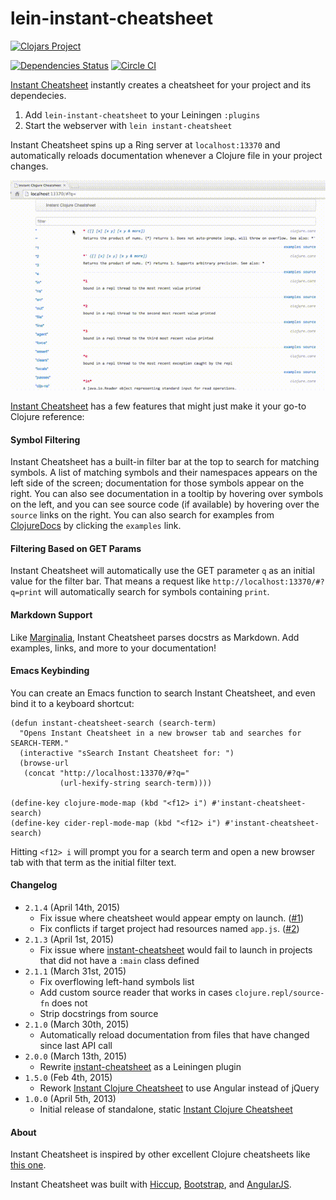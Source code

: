 lein-instant-cheatsheet
==========================

[![Clojars Project](https://clojars.org/lein-instant-cheatsheet/latest-version.svg)](http://clojars.org/lein-instant-cheatsheet)

[![Dependencies Status](http://jarkeeper.com/cammsaul/lein-instant-cheatsheet/status.png)](http://jarkeeper.com/cammsaul/lein-instant-cheatsheet) [![Circle CI](https://circleci.com/gh/cammsaul/lein-instant-cheatsheet.svg?style=svg)](https://circleci.com/gh/cammsaul/lein-instant-cheatsheet)

[Instant Cheatsheet][2] instantly creates a cheatsheet for your project and its dependecies.

1.  Add `lein-instant-cheatsheet` to your Leiningen `:plugins`
2.  Start the webserver with `lein instant-cheatsheet`

Instant Cheatsheet spins up a Ring server at `localhost:13370` and automatically reloads documentation whenever a Clojure file in your project changes.

[![Screenshot](screenshot.gif)][2]

[Instant Cheatsheet][2] has a few features that might just make it your go-to Clojure reference:


#### Symbol Filtering ####
Instant Cheatsheet has a built-in filter bar at the top to search for matching symbols. A list of matching symbols and their namespaces appears on the left side of the screen; documentation for those symbols appear on the right.
You can also see documentation in a tooltip by hovering over symbols on the left, and you can see source code (if available) by hovering over the `source` links on the right.
You can also search for examples from [ClojureDocs][8] by clicking the `examples` link.


#### Filtering Based on GET Params ####
Instant Cheatsheet will automatically use the GET parameter `q` as an initial value for the filter bar.
That means a request like `http://localhost:13370/#?q=print` will automatically search for symbols containing `print`.


#### Markdown Support ####

Like [Marginalia][5], Instant Cheatsheet parses docstrs as Markdown. Add examples, links, and more to your documentation!

#### Emacs Keybinding ####

You can create an Emacs function to search Instant Cheatsheet, and even bind it to a keyboard shortcut:
```Lisp
(defun instant-cheatsheet-search (search-term)
  "Opens Instant Cheatsheet in a new browser tab and searches for SEARCH-TERM."
  (interactive "sSearch Instant Cheatsheet for: ")
  (browse-url
   (concat "http://localhost:13370/#?q="
           (url-hexify-string search-term))))

(define-key clojure-mode-map (kbd "<f12> i") #'instant-cheatsheet-search)
(define-key cider-repl-mode-map (kbd "<f12> i") #'instant-cheatsheet-search)
```

Hitting `<f12> i` will prompt you for a search term and open a new browser tab with that term as the initial filter text.


#### Changelog ####

*  `2.1.4` (April 14th, 2015)
   *  Fix issue where cheatsheet would appear empty on launch. ([#1](https://github.com/cammsaul/lein-instant-cheatsheet/issues/1))
   *  Fix conflicts if target project had resources named `app.js`. ([#2](https://github.com/cammsaul/lein-instant-cheatsheet/issues/2))
*  `2.1.3` (April 1st, 2015)
   *  Fix issue where [instant-cheatsheet](https://github.com/cammsaul/lein-instant-cheatsheet) would fail to launch
      in projects that did not have a `:main` class defined
*  `2.1.1` (March 31st, 2015)
   *  Fix overflowing left-hand symbols list
   *  Add custom source reader that works in cases `clojure.repl/source-fn` does not
   *  Strip docstrings from source
*  `2.1.0` (March 30th, 2015)
   *  Automatically reload documentation from files that have changed since last API call
*  `2.0.0` (March 13th, 2015)
   *  Rewrite [instant-cheatsheet](https://github.com/cammsaul/lein-instant-cheatsheet) as a Leiningen plugin
*  `1.5.0` (Feb 4th, 2015)
   * Rework [Instant Clojure Cheatsheet](https://github.com/cammsaul/lein-instant-cheatsheet) to use Angular instead of jQuery
*  `1.0.0` (April 5th, 2013)
   *  Initial release of standalone, static [Instant Clojure Cheatsheet](https://github.com/cammsaul/lein-instant-cheatsheet)


#### About ####

Instant Cheatsheet is inspired by other excellent Clojure cheatsheets like [this one][1].

Instant Cheatsheet was built with [Hiccup][3], [Bootstrap][4], and [AngularJS][6].

[1]: http://jafingerhut.github.io/cheatsheet/clojuredocs/cheatsheet-tiptip-no-cdocs-summary.html
[2]: https://github.com/cammsaul/lein-instant-cheatsheet
[3]: https://github.com/weavejester/hiccup
[4]: http://twitter.github.io/bootstrap/
[5]: http://fogus.github.io/marginalia/
[6]: https://angularjs.org
[8]: http://clojuredocs.org/
